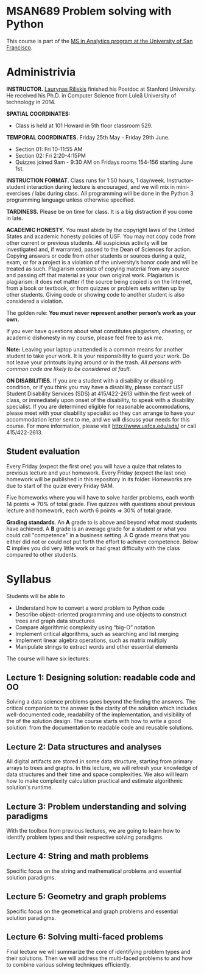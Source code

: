 
MSAN689 Problem solving with Python
=======

This course is part of the [MS in Analytics program at the University of San Francisco](http://analytics.usfca.edu).


# Administrivia

**INSTRUCTOR.** [Laurynas Riliskis](https://www.linkedin.com/in/riliskis/) finished his Postdoc at Stanford University. He received his Ph.D. in Computer Science from Luleå University of technology in 2014. 

**SPATIAL COORDINATES:**<br>
* Class is held at 101 Howard in 5th floor classroom 529.


**TEMPORAL COORDINATES.** Friday 25th May - Friday 29th June.

* Section 01: Fri 10-11:55 AM
* Section 02: Fri 2:20-4:15PM
* Quizzes joined 9am - 9:30 AM on Fridays rooms 154-156 starting June 1st.

**INSTRUCTION FORMAT**. Class runs for 1:50 hours, 1 day/week. Instructor-student interaction during lecture is encouraged, and we will mix in mini-exercises / labs during class. All programming will be done in the Python 3 programming language unless otherwise specified.

**TARDINESS.** Please be on time for class. It is a big distraction if you come in late.

**ACADEMIC HONESTY.** You must abide by the copyright laws of the United States and academic honesty policies of USF. You may not copy code from other current or previous students. All suspicious activity will be investigated and, if warranted, passed to the Dean of Sciences for action.  Copying answers or code from other students or sources during a quiz, exam, or for a project is a violation of the university’s honor code and will be treated as such. Plagiarism consists of copying material from any source and passing off that material as your own original work. Plagiarism is plagiarism: it does not matter if the source being copied is on the Internet, from a book or textbook, or from quizzes or problem sets written up by other students. Giving code or showing code to another student is also considered a violation.

The golden rule: **You must never represent another person’s work as your own.**

If you ever have questions about what constitutes plagiarism, cheating, or academic dishonesty in my course, please feel free to ask me.

**Note:** Leaving your laptop unattended is a common means for another student to take your work. It is your responsibility to guard your work. Do not leave your printouts laying around or in the trash. *All persons with common code are likely to be considered at fault.*

**ON DISABILITIES.** If you are a student with a disability or disabling condition, or if you think you may have a disability, please contact USF Student Disability Services (SDS) at 415/422-2613 within the first week of class, or immediately upon onset of the disability, to speak with a disability specialist. If you are determined eligible for reasonable accommodations, please meet with your disability specialist so they can arrange to have your accommodation letter sent to me, and we will discuss your needs for this course. For more information, please visit http://www.usfca.edu/sds/ or call 415/422-2613.

## Student evaluation
Every Friday (expect the first one) you will have a quize that relates to previous lecture and your homework.
Every Friday (expect the last one) homework will be published in this repository in its folder. Homeworks are due to start of the quize every Friday 9AM.


Five homeworks where you will have to solve harder problems, each worth 14 points => 70% of total grade.
Five quizzes with questions about previous lecture and homework, each worth 6 points => 30% of total grade.


**Grading standards**.
An **A** grade to is above and beyond what most students have achieved.
A **B** grade is an average grade for a student or what you could call "competence" in a business setting.
A **C** grade means that you either did not or could not put forth the effort to achieve competence.
Below **C** implies you did very little work or had great difficulty with the class compared to other students.

# Syllabus
 Students will be able to

* Understand how to convert a word problem to Python code
* Describe object-oriented programming and use objects to construct trees and graph data structures
* Compare algorithmic complexity using “big-O” notation
* Implement critical algorithms, such as searching and list merging
* Implement linear algebra operations, such as matrix multiply
* Manipulate strings to extract words and other essential elements

The course will have six lectures:

## Lecture 1: Designing solution: readable code and OO
Solving a data science problems goes beyond the finding the answers. The critical companion to the answer is the clarity of the solution which includes well-documented code, readability of the implementation,  and visibility of the of the solution design. The course starts with how to write a good solution: from the documentation to readable code and reusable solutions.

## Lecture 2: Data structures and analyses
All digital artifacts are stored in some data structure, starting from primary arrays to trees and graphs. In this lecture, we will refresh your knowledge of data structures and their time and space complexities. We also will learn how to make complexity calculation practical and estimate algorithmic solution's runtime.

## Lecture 3: Problem understanding and solving paradigms
With the toolbox from previous lectures, we are going to learn how to identify problem types and their respective solving paradigms.

## Lecture 4: String and math problems
Specific focus on the string and mathematical problems and essential solution paradigms.

## Lecture 5: Geometry and graph problems
Specific focus on the geometrical and graph problems and essential solution paradigms.

## Lecture 6: Solving multi-faced problems
Final lecture we will summarize the core of identifying problem types and their solutions. Then we will address the multi-faced problems to and how to combine various solving techniques efficiently.
